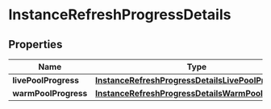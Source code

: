 

# InstanceRefreshProgressDetails


## Properties

| Name | Type | Description | Notes |
|------------ | ------------- | ------------- | -------------|
|**livePoolProgress** | [**InstanceRefreshProgressDetailsLivePoolProgress**](InstanceRefreshProgressDetailsLivePoolProgress.md) |  |  [optional] |
|**warmPoolProgress** | [**InstanceRefreshProgressDetailsWarmPoolProgress**](InstanceRefreshProgressDetailsWarmPoolProgress.md) |  |  [optional] |



